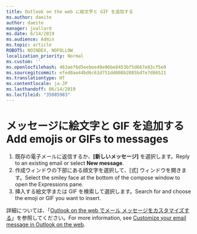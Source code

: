```yaml
---
title: Outlook on the web に絵文字と GIF を追加する
ms.author: daeite
author: daeite
manager: joallard
ms.date: 6/14/2019
ms.audience: Admin
ms.topic: article
ROBOTS: NOINDEX, NOFOLLOW
localization_priority: Normal
ms.custom: ''
ms.openlocfilehash: 463aef6d5eebee49e06be8453bf5d667e83cf5e0
ms.sourcegitcommit: efed0ae44bd6c61d751dd008b2885bd7e7d86521
ms.translationtype: HT
ms.contentlocale: ja-JP
ms.lasthandoff: 06/14/2019
ms.locfileid: "35085983"
---
```

# <a name="add-emojis-or-gifs-to-messages"></a><span data-ttu-id="b9a34-102">メッセージに絵文字と GIF を追加する</span><span class="sxs-lookup"><span data-stu-id="b9a34-102">Add emojis or GIFs to messages</span></span>

1. <span data-ttu-id="b9a34-103">既存の電子メールに返信するか、**[新しいメッセージ]** を選択します。</span><span class="sxs-lookup"><span data-stu-id="b9a34-103">Reply to an existing email or select **New message**.</span></span>
1. <span data-ttu-id="b9a34-104">作成ウィンドウの下部にある顔文字を選択して、[式] ウィンドウを開きます。</span><span class="sxs-lookup"><span data-stu-id="b9a34-104">Select the smiley face at the bottom of the compose window to open the Expressions pane.</span></span>
1. <span data-ttu-id="b9a34-105">挿入する絵文字または GIF を検索して選択します。</span><span class="sxs-lookup"><span data-stu-id="b9a34-105">Search for and choose the emoji or GIF you want to insert.</span></span>

<span data-ttu-id="b9a34-106">詳細については、「[Outlook on the web でメール メッセージをカスタマイズする](https://support.office.com/article/079442eb-6b41-4ff5-b6e0-a83d3967ac41)」を参照してください。</span><span class="sxs-lookup"><span data-stu-id="b9a34-106">For more information, see [Customize your email message in Outlook on the web](https://support.office.com/article/079442eb-6b41-4ff5-b6e0-a83d3967ac41).</span></span>